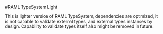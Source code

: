 #RAML TypeSystem Light 

This is lighter version of RAML TypeSystem, dependencies are optimized, it is not capable to validate external types,
and external types instances by design. Capability to validate types itself also might be removed in future.



